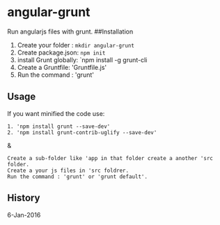 # angular-grunt
Run angularjs files with grunt. 
##Installation

1. Create your folder : `mkdir angular-grunt`
2. Create package.json: `npm init`
3. install Grunt globally: `npm install -g grunt-cli
4. Create a Gruntfile: 'Gruntfile.js'
5. Run the command : 'grunt'

## Usage

If you want minified the code use:
```
1. 'npm install grunt --save-dev'
2. 'npm install grunt-contrib-uglify --save-dev'
```

&
```
Create a sub-folder like 'app in that folder create a another 'src folder.
Create a your js files in 'src foldrer.
Run the command : 'grunt' or 'grunt default'.
```


## History
6-Jan-2016




